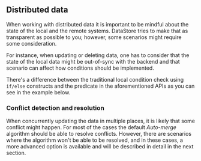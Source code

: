 ## Distributed data

When working with distributed data it is important to be mindful about the state of the local and the remote systems. DataStore tries to make that as transparent as possible to you; however, some scenarios might require some consideration.

For instance, when updating or deleting data, one has to consider that the state of the local data might be out-of-sync with the backend and that scenario can affect how conditions should be implemented.

<inline-fragment platform="js" src="~/lib/datastore/fragments/native_common/sync-save-delete-predicate.md"></inline-fragment>
<inline-fragment platform="ios" src="~/lib/datastore/fragments/ios/sync/19-sync-save-delete-predicate.md"></inline-fragment>
<inline-fragment platform="android" src="~/lib/datastore/fragments/native_common/sync-save-delete-predicate.md"></inline-fragment>

<inline-fragment platform="js" src="~/lib/datastore/fragments/js/sync/20-savePredicate.md"></inline-fragment>
<inline-fragment platform="ios" src="~/lib/datastore/fragments/ios/sync/20-savePredicate.md"></inline-fragment>
<inline-fragment platform="android" src="~/lib/datastore/fragments/android/sync/20-savePredicate.md"></inline-fragment>

There's a difference between the traditional local condition check using `if/else` constructs and the predicate in the aforementioned APIs as you can see in the example below.

<inline-fragment platform="js" src="~/lib/datastore/fragments/js/sync/30-savePredicateComparison.md"></inline-fragment>
<inline-fragment platform="ios" src="~/lib/datastore/fragments/ios/sync/30-savePredicateComparison.md"></inline-fragment>
<inline-fragment platform="android" src="~/lib/datastore/fragments/android/sync/30-savePredicateComparison.md"></inline-fragment>

### Conflict detection and resolution

When concurrently updating the data in multiple places, it is likely that some conflict might happen. For most of the cases the default *Auto-merge* algorithm should be able to resolve conflicts. However, there are scenarios where the algorithm won't be able to be resolved, and in these cases, a more advanced option is available and will be described in detail in the next section.
